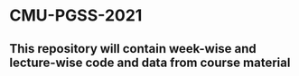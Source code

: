 # CMU-PGSS-2021

## This repository will contain week-wise and lecture-wise code and data from course material 
